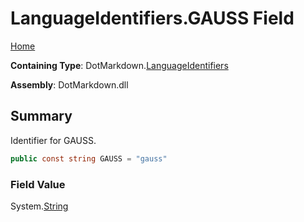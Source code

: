 # LanguageIdentifiers\.GAUSS Field

[Home](../../../README.md)

**Containing Type**: DotMarkdown\.[LanguageIdentifiers](../README.md)

**Assembly**: DotMarkdown\.dll

## Summary

Identifier for GAUSS\.

```csharp
public const string GAUSS = "gauss"
```

### Field Value

System\.[String](https://docs.microsoft.com/en-us/dotnet/api/system.string)

